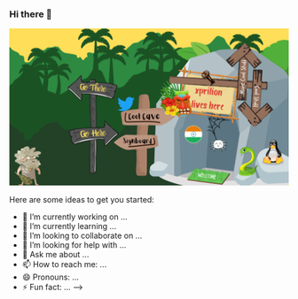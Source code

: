 ### Hi there 👋

<img src="image/cave.png" usemap="#image-map">

<map name="image-map">
    <area target="_blank" alt="Me" title="Me" href="https://xprilion.com" coords="33,809,223,1077" shape="rect">
    <area target="_blank" alt="Cool Places to Go #1" title="Cool Places to Go #1" href="https://www.packtpub.com/data/mobile-deep-learning-projects" coords="391,410,489,322,498,359,744,381,722,487,503,451,498,498" shape="poly">
    <area target="_self" alt="Just, here" title="Just, here" href="https://github.com/xprilion" coords="411,692,649,678,661,643,754,722,659,802,649,760,437,799" shape="poly">
    <area target="_blank" alt="Tweet, Tweet" title="Tweet, Tweet" href="https://twitter.com/xprilion" coords="794,507,67" shape="circle">
    <area target="_self" alt="Hop in!" title="Hop in!" href="https://github.com/xprilion?tab=repositories" coords="766,583,1034,543,1137,609,1035,666,779,668" shape="poly">
    <area target="_self" alt="Just hop in!" title="Just hop in!" href="https://github.com/xprilion?tab=repositories" coords="1278,961,1522,994,1460,1070,1220,1038" shape="poly">
    <area target="_blank" alt="Cool Places to Go #2" title="Cool Places to Go #2" href="https://www.packtpub.com/data/hands-on-python-deep-learning-for-web" coords="712,782,795,731,1010,731,1022,810,796,843" shape="poly">
    <area target="_blank" alt="My Country" title="My Country" href="https://en.wikipedia.org/wiki/India" coords="1266,727,62" shape="circle">
    <area target="_self" alt="Web Development" title="Web Development" href="https://github.com/xprilion?tab=repositories&amp;q=&amp;type=&amp;language=javascript" coords="1434,795,65" shape="circle">
    <area target="_self" alt="Python Wrangling" title="Python Wrangling" href="https://github.com/xprilion?tab=repositories&amp;q=&amp;type=&amp;language=python" coords="1578,812,1705,1020" shape="rect">
    <area target="_blank" alt="Leaving? Go here!" title="Leaving? Go here!" href="https://xprilion.com/blog/" coords="1580,220,1532,268,1488,224,1616,98,1731,234,1690,273,1646,231,1627,493,1563,490" shape="poly">
    <area target="_self" alt="Hopping in now!" title="Hopping in now!" href="https://github.com/xprilion?tab=repositories" coords="1680,283,1739,287,1726,554,1773,521,1812,559,1733,631,1682,676,1566,548,1612,507,1663,553" shape="poly">
    <area target="_blank" alt="My <3 OS" title="My <3 OS" href="https://elementary.io/" coords="1792,764,1839,764,1892,932,1731,931" shape="poly">
</map>

Here are some ideas to get you started:

- 🔭 I’m currently working on ...
- 🌱 I’m currently learning ...
- 👯 I’m looking to collaborate on ...
- 🤔 I’m looking for help with ...
- 💬 Ask me about ...
- 📫 How to reach me: ...
- 😄 Pronouns: ...
- ⚡ Fun fact: ...
-->
